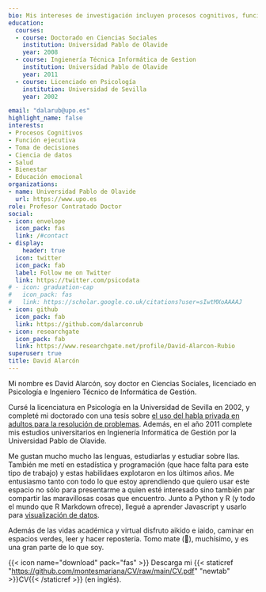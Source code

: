 ```yaml
---
bio: Mis intereses de investigación incluyen procesos cognitivos, función ejecutiva, salud y actividad física. 
education:
  courses:
  - course: Doctorado en Ciencias Sociales
    institution: Universidad Pablo de Olavide
    year: 2008
  - course: Ingienería Técnica Informática de Gestion
    institution: Universidad Pablo de Olavide
    year: 2011
  - course: Licenciado en Psicología
    institution: Universidad de Sevilla
    year: 2002

email: "dalarub@upo.es"
highlight_name: false
interests:
- Procesos Cognitivos
- Función ejecutiva
- Toma de decisiones
- Ciencia de datos
- Salud
- Bienestar
- Educación emocional
organizations:
- name: Universidad Pablo de Olavide
  url: https://www.upo.es
role: Profesor Contratado Doctor
social:
- icon: envelope
  icon_pack: fas
  link: /#contact
- display:
    header: true
  icon: twitter
  icon_pack: fab
  label: Follow me on Twitter
  link: https://twitter.com/psicodata
# - icon: graduation-cap
#   icon_pack: fas
#   link: https://scholar.google.co.uk/citations?user=sIwtMXoAAAAJ
- icon: github
  icon_pack: fab
  link: https://github.com/dalarconrub
- icon: researchgate
  icon_pack: fab
  link: https://www.researchgate.net/profile/David-Alarcon-Rubio
superuser: true
title: David Alarcón
---
```


Mi nombre es David Alarcón, soy doctor en Ciencias Sociales, licenciado en  Psicología e Ingeniero Técnico de Informática de Gestión.

Cursé la licenciatura en Psicología en la Universidad de Sevilla en 2002, y completé mi doctorado  con una tesis sobre [el uso del habla privada en adultos para la resolución de problemas](https://dialnet.unirioja.es/servlet/tesis?codigo=138107). Además, en el año 2011 complete mis estudios universitarios en Ingienería  Informática de Gestión por la Universidad Pablo de Olavide. 

Me gustan mucho mucho las lenguas, estudiarlas y estudiar sobre llas. También me metí en estadística y programación (que hace falta para este tipo de trabajo) y estas habilidaes explotaron en los últimos años. Me entusiasmo tanto con todo lo que estoy aprendiendo que quiero usar este espacio no sólo para presentarme a quien esté interesado sino también par compartir las maravillosas cosas que encuentro. Junto a Python y R (y todo el mundo que R Markdown ofrece), llegué a aprender Javascript y usarlo para [visualización de datos](https://qlvl.github.io/NephoVis/).

Además de las vidas académica y virtual disfruto aikido e iaido, caminar en espacios verdes, leer y hacer repostería. Tomo mate (🧉), muchísimo, y es una gran parte de lo que soy.

{{< icon name="download" pack="fas" >}} Descarga mi {{< staticref "https://github.com/montesmariana/CV/raw/main/CV.pdf" "newtab" >}}CV{{< /staticref >}} (en inglés).
